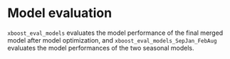 # Model evaluation
```xboost_eval_models``` evaluates the model performance of the final merged model after model optimization, and ```xboost_eval_models_SepJan_FebAug``` evaluates the model performances of the two seasonal models.
